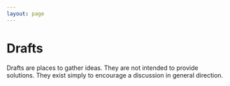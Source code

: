 ```yaml
---
layout: page
---
```


# Drafts

Drafts are places to gather ideas. They are not intended to provide solutions. They exist simply to encourage a discussion in general direction.
